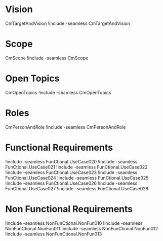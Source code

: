 
# Vision
CmTargetAndVision
!include -seamless CmTargetAndVision


# Scope
CmScope
!include -seamless CmScope


# Open Topics
CmOpenTopics
!include -seamless CmOpenTopics


# Roles
CmPersonAndRole
!include -seamless CmPersonAndRole


# Functional Requirements
!include -seamless FunCtional.UseCase020
!include -seamless FunCtional.UseCase021
!include -seamless FunCtional.UseCase022
!include -seamless FunCtional.UseCase023
!include -seamless FunCtional.UseCase024
!include -seamless FunCtional.UseCase025
!include -seamless FunCtional.UseCase026
!include -seamless FunCtional.UseCase027
!include -seamless FunCtional.UseCase028


# Non Functional Requirements
!include -seamless NonFunCtional.NonFun010 
!include -seamless NonFunCtional.NonFun011
!include -seamless NonFunCtional.NonFun012
!include -seamless NonFunCtional.NonFun013
